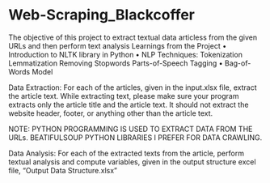 # Web-Scraping_Blackcoffer
The objective of this project to extract textual data articless from the given URLs and then perform text analysis
Learnings from the Project
 • Introduction to NLTK library in Python
 • NLP Techniques:
   Tokenization
   Lemmatization
   Removing Stopwords
   Parts-of-Speech Tagging
 • Bag-of-Words Model

Data Extraction: For each of the articles, given in the input.xlsx file, extract the article text.
While extracting text, please make sure your program extracts only the article title and the article text. It should not extract the website header, footer, or anything other than the article text. 

NOTE: PYTHON PROGRAMMING IS USED TO EXTRACT DATA FROM THE URLs. BEATIFULSOUP PYTHON LIBRARIES I PREFER FOR DATA CRAWLING. 

Data Analysis: For each of the extracted texts from the article, perform textual analysis and compute variables, given in the output structure excel file, “Output Data Structure.xlsx”


